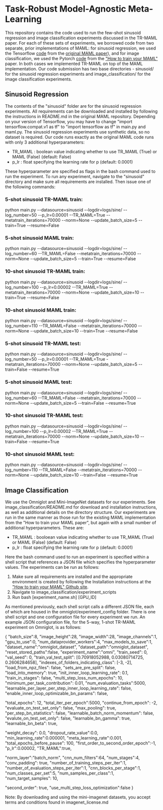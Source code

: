 # Task-Robust Model-Agnostic Meta-Learning
This repository contains the code used to run the few-shot sinusoid regression and image classification experiments discussed in the TR-MAML paper. For each of these sets of experiments, we borrowed code from two separate, prior implementations of MAML: for sinusoid regression, we used the Tensorflow [code](https://github.com/cbfinn/maml) from the [original MAML paper](https://arxiv.org/pdf/1703.03400.pdf)), and for image classification, we used the Pytorch [code](https://github.com/AntreasAntoniou/HowToTrainYourMAMLPytorch) from the ["How to train your MAML"](https://arxiv.org/pdf/1810.09502.pdf) paper. In both cases we implemented TR-MAML on top of the MAML implementation. Our code submission has two base directories - sinusoid/ for the sinusoid regression experiments and image_classification/ for the image classification experiments. 

## Sinusoid Regression

The contents of the "sinusoid" folder are for the sinusoid regression experiments. All requirements can be downloaded and installed by following the instructions in README.md in the original MAML repository. Depending on your version of Tensorflow, you may have to change "import tensorflow.compat.v1 as tf" to "import tensorflow as tf" in main.py and maml.py. 
The sinusoid regression experiments use synthetic data, so no dataset is required.
Our code runs exactly as the original MAML code runs with only 3 additional hyperparameters:
 - TR_MAML : boolean value indicating whether to use TR_MAML (True) or MAML (False) (default: False)
 - p_lr : float specifying the learning rate for p (default: 0.0001)
 
These hyperparameter are specified as flags in the bash command used to run the experiment. To run any experiment, navigate to the "sinusoid" directory and make sure all requirements are installed. Then issue one of the following commands:

### 5-shot sinusoid TR-MAML train:
python main.py --datasource=sinusoid --logdir=logs/sine/ --log_number=50 --p_lr=0.00001 --TR_MAML=True   --metatrain_iterations=70000 --norm=None --update_batch_size=5 --train=True --resume=False

### 5-shot sinusoid MAML train:
python main.py --datasource=sinusoid --logdir=logs/sine/ --log_number=60 --TR_MAML=False --metatrain_iterations=70000 --norm=None --update_batch_size=5 --train=True --resume=False

### 10-shot sinusoid TR-MAML train:
python main.py --datasource=sinusoid --logdir=logs/sine/ --log_number=100 --p_lr=0.00002 --TR_MAML=True   --metatrain_iterations=70000 --norm=None --update_batch_size=10 --train=True --resume=False

### 10-shot sinusoid MAML train:
python main.py --datasource=sinusoid --logdir=logs/sine/ --log_number=110 --TR_MAML=False   --metatrain_iterations=70000 --norm=None --update_batch_size=10 --train=True --resume=False


### 5-shot sinusoid TR-MAML test:
python main.py --datasource=sinusoid --logdir=logs/sine/ --log_number=50 --p_lr=0.00001 --TR_MAML=True   -metatrain_iterations=70000 --norm=None --update_batch_size=5 --train=False --resume=True

### 5-shot sinusoid MAML test:
python main.py --datasource=sinusoid --logdir=logs/sine/ --log_number=60 --TR_MAML=False --metatrain_iterations=70000 --norm=None --update_batch_size=5 --train=False --resume=True

### 10-shot sinusoid TR-MAML test:
python main.py --datasource=sinusoid --logdir=logs/sine/ --log_number=100 --p_lr=0.00002 --TR_MAML=True   --metatrain_iterations=70000 --norm=None --update_batch_size=10 --train=False --resume=True

### 10-shot sinusoid MAML test:
python main.py --datasource=sinusoid --logdir=logs/sine/ --log_number=110 --TR_MAML=False   --metatrain_iterations=70000 --norm=None --update_batch_size=10 --train=False --resume=True


## Image Classification

We use the Omniglot and Mini-ImageNet datasets for our experiments. See image_classification/README.md for download and installation instructions, as well as additional details on the directory structure. Our experiments are run in the same manner as those run for the existing MAML implementation from the "How to train your MAML paper", but again with a small number of additional hyperparameters. These are:

 - TR_MAML : booloean value indicating whether to use TR_MAML (True) or MAML (False) (default: False)
 - p_lr : float specifying the learning rate for p (default: 0.0001)

Here the bash command used to run an experiment is specified within a shell script that references a JSON file which specifies the hyperparameter values. The experiments can be run as follows:

1. Make sure all requirements are installed and the appropriate environment is created by following the Installation instructions at the ["How to train your MAML" Github site](https://github.com/AntreasAntoniou/HowToTrainYourMAMLPytorch).
2. Navigate to image_classification/experiment_scripts
3. Run bash \[experiment_name.sh\] \[GPU_ID\]

As mentioned previously, each shell script calls a different JSON file, each of which are housed in the omniglot/experiment_config folder. There is one shell script and one configuration file for every experiment we run. An example JSON configuration file, for the 5-way, 1-shot TR-MAML experiment on Omniglot, is as follows:

{
  "batch_size":8,
  "image_height":28,
  "image_width":28,
  "image_channels":1,
  "gpu_to_use":0,
  "num_dataprovider_workers":4,
  "max_models_to_save":1,
  "dataset_name":"omniglot_dataset",
  "dataset_path":"omniglot_dataset",
  "reset_stored_paths":false,
  "experiment_name":"omni",
  "train_seed": 0, "val_seed": 0,
  "train_val_test_split": [0.70918052988, 0.03080714725, 0.2606284658],
  "indexes_of_folders_indicating_class": [-3, -2],
  "load_from_npz_files": false,
  "sets_are_pre_split": false,
  "load_into_memory": true,
  "init_inner_loop_learning_rate": 0.1,
  "train_in_stages": false,
  "multi_step_loss_num_epochs": 10,
  "minimum_per_task_contribution": 0.01,
  "num_evaluation_tasks":5000,
  "learnable_per_layer_per_step_inner_loop_learning_rate": false,
  "enable_inner_loop_optimizable_bn_params": false,

  "total_epochs": 12,
  "total_iter_per_epoch":5000, "continue_from_epoch": -2,
  "evaluate_on_test_set_only": false,
  "max_pooling": true,
  "per_step_bn_statistics": false,
  "learnable_batch_norm_momentum": false,
  "evalute_on_test_set_only": false,
  "learnable_bn_gamma": true,
  "learnable_bn_beta": true,

  "weight_decay": 0.0,
  "dropout_rate_value":0.0,
  "min_learning_rate":0.000001,
  "meta_learning_rate":0.001,   "total_epochs_before_pause": 100,
  "first_order_to_second_order_epoch":-1,
  "p_lr":0.00002,
  "TR_MAML":true,

  "norm_layer":"batch_norm",
  "cnn_num_filters":64,
  "num_stages":4,
  "conv_padding": true,
  "number_of_training_steps_per_iter":1,
  "number_of_evaluation_steps_per_iter":1,
  "cnn_blocks_per_stage":1,
  "num_classes_per_set":5,
  "num_samples_per_class":1,
  "num_target_samples": 10,

  "second_order": true,
  "use_multi_step_loss_optimization":false
}

Note: By downloading and using the mini-imagenet datasets, you accept terms and conditions found in imagenet_license.md



